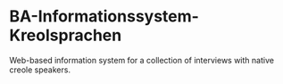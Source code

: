 # BA-Informationssystem-Kreolsprachen
Web-based information system for a collection of interviews with native creole speakers. 
